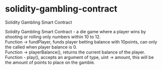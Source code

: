 # solidity-gambling-contract
Solidity Gambling Smart Contract

Solidity Gambling Smart Contract - a die game where a player wins by shooting or rolling only numbers within 10 to 12.  
Function -> fundPlayer, funds player betting balance with 10points, can only the called when player balance is 0.    
Function -> playerBalance(), returns the current balance of the player.     
Function - play(), accepts an argument of type, uint -> amount,  this will be the amount of points to place on the gamble. 
